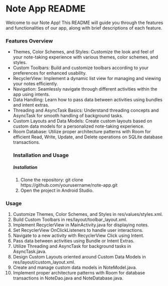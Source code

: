 <h1>Note App README</h1>

<p>Welcome to our Note App! This README will guide you through the features and functionalities of our app, along with brief descriptions of each feature.</p>

<h3>Features Overview</h3>

<ul>
    <li>Themes, Color Schemes, and Styles: Customize the look and feel of your note-taking experience with various themes, color schemes, and styles.</li>   
    <li>Custom Toolbars: Build and customize toolbars according to your preferences for enhanced usability.</li> 
    <li>RecyclerView: Implement a dynamic list view for managing and viewing your notes efficiently.</li>
    <li>Navigation: Seamlessly navigate through different activities within the app using intents.</li>
    <li>Data Handling: Learn how to pass data between activities using bundles and intent extras.</li>
    <li>Threading and AsyncTask Basics: Understand threading concepts and AsyncTask for smooth handling of background tasks.
</li>
<li>Custom Layouts and Data Models: Create custom layouts based on custom data models for a personalized note-taking experience.
</li>
<li>Room Database: Utilize proper architecture patterns with Room for efficient Read, Write, Update, and Delete operations on SQLite database transactions.
</li>

<h3>Installation and Usage</h3>
<h5>Installation</h5>
<ol>
    <li>Clone the repository: git clone https://github.com/yourusername/note-app.git</li>
    <li>Open the project in Android Studio.</li>
<ol>
</ul>

<h3>Usage</h3>

<ol>
    <li>Customize Themes, Color Schemes, and Styles in res/values/styles.xml.</li>
    <li>Build Custom Toolbars in res/layout/toolbar_layout.xml.</li>
    <li>Implement RecyclerView in MainActivity.java for displaying notes.</li>
    <li>Set RecyclerView OnClickListeners to handle user interactions.</li>
    <li>Navigate to a new activity with RecyclerView Click using Intent.</li>
    <li>Pass data between activities using Bundle or Intent Extras.</li>
    <li>Utilize Threading and AsyncTask for background tasks in AsyncTask.java.</li>
    <li>Design Custom Layouts oriented around Custom Data Models in res/layout/custom_layout.xml.</li>
    <li>Create and manage custom data models in NoteModel.java.</li>
    <li>Implement proper architecture patterns with Room for database transactions in NoteDao.java and NoteDatabase.java.</li>
<ol>
</ul>